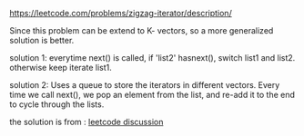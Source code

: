 https://leetcode.com/problems/zigzag-iterator/description/

Since this problem can be extend to K- vectors, so a more generalized solution is better.

solution 1: everytime next() is called, if 'list2' hasnext(), switch list1 and list2. otherwise keep iterate list1.

solution 2: Uses a queue to store the iterators in different vectors. Every time we call next(), we pop an element from the list, and re-add it to the end to cycle through the lists.

the solution is from : [leetcode discussion](https://discuss.leetcode.com/topic/26654/simple-java-solution-for-k-vector)

